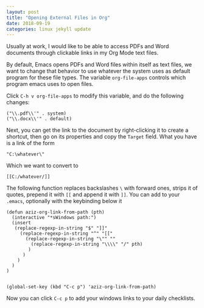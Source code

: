 ```yaml
---
layout: post
title: "Opening External Files in Org"
date: 2018-09-19
categories: linux jekyll update
---
```


Usually at work, I would like to be able to access PDFs and Word documents through clickable links in my Org Mode text files.

By default, Emacs opens PDFs and Word files within itself as text files, we want to change that behavior to use whatever the system uses as default program for these file types. The variable `org-file-apps` controls which program emacs uses to open files.

Click `C-h v org-file-apps` to modify this variable, and do the following changes:

```
("\\.pdf\\'" . system)
("\\.docx\\'" . default)
```

Next, you can get the link to the document by right-clicking it to create a shortcut, then go on its properties and copy the `Target` field. What you have is a link of the form 

```
"C:\whatever\"
```

Which we want to convert to 

```
[[C:/whatever/]]
```

The following function replaces backslashes `\`  with forward ones, strips it of quotes, prepend it with `[[` and append it with `]]`. You can add to your `.emacs`, optionally with the keybinding below it

``` elisp
(defun aziz-org-link-from-path (pth)
  (interactive "*sWindows path:")
  (insert
   (replace-regexp-in-string "$" "]]"
     (replace-regexp-in-string "^" "[["
       (replace-regexp-in-string "\"" ""
		 (replace-regexp-in-string "\\\\" "/" pth)
	    )
	  )
    )
  )
)


(global-set-key (kbd "C-c p") 'aziz-org-link-from-path)
```
Now you can click `C-c p` to add your windows links to your daily checklists.
